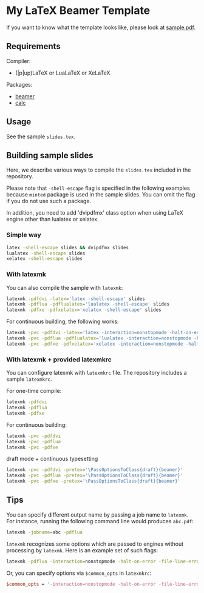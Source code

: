 # My LaTeX Beamer Template

If you want to know what the template looks like, please look at [sample.pdf](sample.pdf).

## Requirements
Compiler:
* (|p|up)LaTeX or LuaLaTeX or XeLaTeX

Packages:
* [beamer](https://ctan.org/pkg/beamer)
* [calc](https://ctan.org/pkg/calc)


## Usage
See the sample `slides.tex`.


## Building sample slides
Here, we describe various ways to compile the `slides.tex` included in the
repository.

Please note that `-shell-escape` flag is specified in the following examples
because `minted` package is used in the sample slides.
You can omit the flag if you do not use such a package.

In addition, you need to add 'dvipdfmx' class option when using LaTeX engine
other than lualatex or xelatex.


### Simple way
```sh
latex -shell-escape slides && dvipdfmx slides
lualatex -shell-escape slides
xelatex -shell-escape slides
```


### With latexmk
You can also compile the sample with `latexmk`:

```sh
latexmk -pdfdvi -latex='latex -shell-escape' slides
latexmk -pdflua -pdflualatex='lualatex -shell-escape' slides
latexmk -pdfxe -pdfxelatex='xelatex -shell-escape' slides
```

For continuous building, the following works:
```sh
latexmk -pvc -pdfdvi -latex='latex -interaction=nonstopmode -halt-on-error -shell-escape' slides
latexmk -pvc -pdflua -pdflualatex='lualatex -interaction=nonstopmode -halt-on-error -shell-escape' slides
latexmk -pvc -pdfxe -pdfxelatex='xelatex -interaction=nonstopmode -halt-on-error -shell-escape' slides
```


### With latexmk + provided latexmkrc
You can configure latexmk with `latexmkrc` file.
The repository includes a sample `latexmkrc`.

For one-time compile:
```sh
latexmk -pdfdvi
latexmk -pdflua
latexmk -pdfxe
```

For continuous building:
```sh
latexmk -pvc -pdfdvi
latexmk -pvc -pdflua
latexmk -pvc -pdfxe
```

draft mode + continuous typesetting
```sh
latexmk -pvc -pdfdvi -pretex='\PassOptionsToClass{draft}{beamer}'
latexmk -pvc -pdflua -pretex='\PassOptionsToClass{draft}{beamer}'
latexmk -pvc -pdfxe -pretex='\PassOptionsToClass{draft}{beamer}'
```


## Tips
You can specify different output name by passing a job name to `latexmk`.
For instance, running the following command line would produces `abc.pdf`:
```sh
latexmk -jobname=abc -pdflua
```

`latexmk` recognizes some options which are passed to engines without processing by `latexmk`.
Here is an example set of such flags:
```sh
latexmk -pdflua -interaction=nonstopmode -halt-on-error -file-line-error -shell-escape -synctex=1
```

Or, you can specify options via `$common_opts` in `latexmkrc`:
```perl
$common_opts = '-interaction=nonstopmode -halt-on-error -file-line-error -shell-escape -synctex=1'
```
